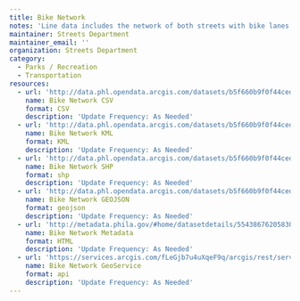 ```yaml
---
title: Bike Network
notes: 'Line data includes the network of both streets with bike lanes and streets considered bicycle-friendly. Also known as the bicycle network. '
maintainer: Streets Department
maintainer_email: ''
organization: Streets Department
category:
  - Parks / Recreation
  - Transportation
resources:
  - url: 'http://data.phl.opendata.arcgis.com/datasets/b5f660b9f0f44ced915995b6d49f6385_0.csv'
    name: Bike Network CSV
    format: CSV
    description: 'Update Frequency: As Needed'
  - url: 'http://data.phl.opendata.arcgis.com/datasets/b5f660b9f0f44ced915995b6d49f6385_0.kml'
    name: Bike Network KML
    format: KML
    description: 'Update Frequency: As Needed'
  - url: 'http://data.phl.opendata.arcgis.com/datasets/b5f660b9f0f44ced915995b6d49f6385_0.zip'
    name: Bike Network SHP
    format: shp
    description: 'Update Frequency: As Needed'
  - url: 'http://data.phl.opendata.arcgis.com/datasets/b5f660b9f0f44ced915995b6d49f6385_0.geojson'
    name: Bike Network GEOJSON
    format: geojson
    description: 'Update Frequency: As Needed'
  - url: 'http://metadata.phila.gov/#home/datasetdetails/5543867620583086178c4f44/?view_219_sort=field_15|asc'
    name: Bike Network Metadata
    format: HTML
    description: 'Update Frequency: As Needed'
  - url: 'https://services.arcgis.com/fLeGjb7u4uXqeF9q/arcgis/rest/services/Bike_Network/FeatureServer/0/query?outFields=*&where=1%3D1'
    name: Bike Network GeoService
    format: api
    description: 'Update Frequency: As Needed'
---
```


